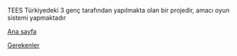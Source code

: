 TEES Türkiyedeki 3 genç tarafından yapılmakta olan bir projedir, amacı oyun sistemi yapmaktadır

[Ana sayfa](https://atechnology55.github.io)

[Gerekenler](/gerekenler.md)
